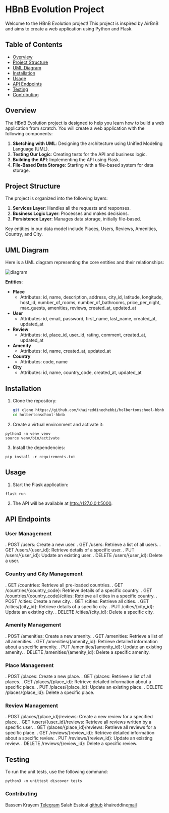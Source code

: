 # HBnB Evolution Project

Welcome to the HBnB Evolution project! This project is inspired by AirBnB and aims to create a web application using Python and Flask.

## Table of Contents

- [Overview](#overview)
- [Project Structure](#project-structure)
- [UML Diagram](#uml-diagram)
- [Installation](#installation)
- [Usage](#usage)
- [API Endpoints](#api-endpoints)
- [Testing](#testing)
- [Contributing](#contributing)

## Overview

The HBnB Evolution project is designed to help you learn how to build a web application from scratch. You will create a web application with the following components:

1. **Sketching with UML**: Designing the architecture using Unified Modeling Language (UML).
2. **Testing Our Logic**: Creating tests for the API and business logic.
3. **Building the API**: Implementing the API using Flask.
4. **File-Based Data Storage**: Starting with a file-based system for data storage.

## Project Structure

The project is organized into the following layers:

1. **Services Layer**: Handles all the requests and responses.
2. **Business Logic Layer**: Processes and makes decisions.
3. **Persistence Layer**: Manages data storage, initially file-based.

Key entities in our data model include Places, Users, Reviews, Amenities, Country, and City.

## UML Diagram

Here is a UML diagram representing the core entities and their relationships:

![diagram](https://lucid.app/lucidchart/217ba56a-36c2-4ff4-8422-b21474c4f0c2/edit?invitationId=inv_c91ab3e7-ce80-4f3d-8b3f-e6449b16eff4&page=0_0#)

**Entities**:

- **Place**
  - Attributes: id, name, description, address, city_id, latitude, longitude, host_id, number_of_rooms, number_of_bathrooms, price_per_night, max_guests, amenities, reviews, created_at, updated_at
- **User**
  - Attributes: id, email, password, first_name, last_name, created_at, updated_at
- **Review**
  - Attributes: id, place_id, user_id, rating, comment, created_at, updated_at
- **Amenity**
  - Attributes: id, name, created_at, updated_at
- **Country**
  - Attributes: code, name
- **City**
  - Attributes: id, name, country_code, created_at, updated_at

## Installation

1. Clone the repository:

   ```bash
   git clone https://github.com/khaireddinechebbi/holbertonschool-hbnb
   cd holbertonschool-hbnb
   ```

2. Create a virtual environment and activate it:

```
python3 -m venv venv
source venv/bin/activate

```

3. Install the dependencies:

```
pip install -r requirements.txt
```

## Usage

1. Start the Flask application:

```
flask run

```

2. The API will be available at http://127.0.0.1:5000.

## API Endpoints

### User Management

. POST /users: Create a new user.
. GET /users: Retrieve a list of all users.
. GET /users/{user_id}: Retrieve details of a specific user.
. PUT /users/{user_id}: Update an existing user.
. DELETE /users/{user_id}: Delete a user.

### Country and City Management

. GET /countries: Retrieve all pre-loaded countries.
. GET /countries/{country_code}: Retrieve details of a specific country.
. GET /countries/{country_code}/cities: Retrieve all cities in a specific country.
. POST /cities: Create a new city.
. GET /cities: Retrieve all cities.
. GET /cities/{city_id}: Retrieve details of a specific city.
. PUT /cities/{city_id}: Update an existing city.
. DELETE /cities/{city_id}: Delete a specific city.

### Amenity Management

. POST /amenities: Create a new amenity.
. GET /amenities: Retrieve a list of all amenities.
. GET /amenities/{amenity_id}: Retrieve detailed information about a specific amenity.
. PUT /amenities/{amenity_id}: Update an existing amenity.
. DELETE /amenities/{amenity_id}: Delete a specific amenity.

### Place Management

. POST /places: Create a new place.
. GET /places: Retrieve a list of all places.
. GET /places/{place_id}: Retrieve detailed information about a specific place.
. PUT /places/{place_id}: Update an existing place.
. DELETE /places/{place_id}: Delete a specific place.

### Review Management

. POST /places/{place_id}/reviews: Create a new review for a specified place.
. GET /users/{user_id}/reviews: Retrieve all reviews written by a specific user.
. GET /places/{place_id}/reviews: Retrieve all reviews for a specific place.
. GET /reviews/{review_id}: Retrieve detailed information about a specific review.
. PUT /reviews/{review_id}: Update an existing review.
. DELETE /reviews/{review_id}: Delete a specific review.

## Testing

To run the unit tests, use the following command:

```
python3 -m unittest discover tests

```

### Contributing

Bassem Krayem [Telegram](https://t.me/bassem_krayem)
Salah Essioui [github](https://github.com/essioui/)
khaireddine[mail](khaireddine.chebbi@live.fr)
